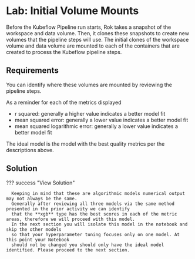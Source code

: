 # Lab: Initial Volume Mounts
Before the Kubeflow Pipeline run starts, Rok takes a snapshot of the workspace
and data volume. Then, it clones these snapshots to create new volumes that the
pipeline steps will use. The initial clones of the workspace volume and data
volume are mounted to each of the containers that are created to process the
Kubeflow pipeline steps.

## Requirements
You can identify where these volumes are mounted by reviewing the pipeline steps.

As a reminder for each of the metrics displayed

- r squared: generally a higher value indicates a better model fit
- mean squared error: generally a lower value indicates a better model fit
- mean squared logarithmic error: generally a lower value indicates a better model fit

The ideal model is the model with the best quality metrics
per the descriptions above.

## Solution

??? success "View Solution"

      Keeping in mind that these are algorithmic models numerical output may not always be the same.
      Generally after reviewing all three models via the same method presented in the prior activity we can identify
      that the **xgb** type has the best scores in each of the metric areas, therefore we will proceed with this model.
      In the next section you will isolate this model in the notebook and skip the other models
      so that your hyperparameter tuning focuses only on one model. At this point your Notebook
      should not be changed you should only have the ideal model identified. Please proceed to the next section.
